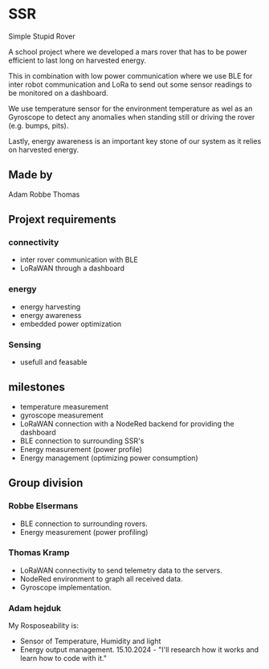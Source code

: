 # SSR
Simple Stupid Rover

A school project where we developed a mars rover that has to be power efficient to last long on harvested energy.

This in combination with low power communication where we use BLE for inter robot communication and LoRa to send out some sensor readings to be monitored on a dashboard.

We use temperature sensor for the environment temperature as wel as an Gyroscope to detect any anomalies when standing still or driving the rover (e.g. bumps, pits).

Lastly, energy awareness is an important key stone of our system as it relies on harvested energy.

## Made by
Adam
Robbe
Thomas

## Projext requirements
### connectivity
- inter rover communication with BLE
- LoRaWAN through a dashboard

### energy
- energy harvesting
- energy awareness
- embedded power optimization

### Sensing
- usefull and feasable

## milestones
- temperature measurement
- gyroscope measurement
- LoRaWAN connection with a NodeRed backend for providing the dashboard
- BLE connection to surrounding SSR's
- Energy measurement (power profile)
- Energy management (optimizing power consumption)

## Group division
### Robbe Elsermans
- BLE connection to surrounding rovers.
- Energy measurement (power profiling)

### Thomas Kramp
- LoRaWAN connectivity to send telemetry data to the servers.
- NodeRed environment to graph all received data.
- Gyroscope implementation.

### Adam hejduk
My Rosposeability is: 
- Sensor of Temperature, Humidity and light
- Energy output management.
15.10.2024 - "I'll research how it works and learn how to code with it." 
